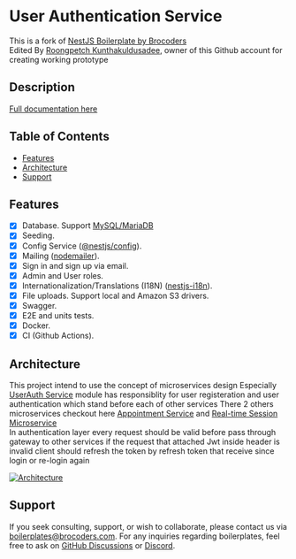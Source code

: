 # User Authentication Service

This is a fork of  [NestJS Boilerplate by Brocoders](https://github.com/brocoders/nestjs-boilerplate) <br>
Edited By [Roongpetch Kunthakuldusadee](https://github.com/ivrylobs), owner of this Github account for creating working prototype 
## Description <!-- omit in toc -->

[Full documentation here](/docs/readme.md)

## Table of Contents <!-- omit in toc -->

- [Features](#features)
- [Architecture](#architecture)
- [Support](#support)

## Features

- [x] Database. Support [MySQL/MariaDB](https://www.npmjs.com/package/typeorm)
- [x] Seeding.
- [x] Config Service ([@nestjs/config](https://www.npmjs.com/package/@nestjs/config)).
- [x] Mailing ([nodemailer](https://www.npmjs.com/package/nodemailer)).
- [x] Sign in and sign up via email.
- [x] Admin and User roles.
- [x] Internationalization/Translations (I18N) ([nestjs-i18n](https://www.npmjs.com/package/nestjs-i18n)).
- [x] File uploads. Support local and Amazon S3 drivers.
- [x] Swagger.
- [x] E2E and units tests.
- [x] Docker.
- [x] CI (Github Actions).

## Architecture

This project intend to use the concept of microservices design
Especially [UserAuth Service](https://github.com/ivrylobs/user-auth) module has responsiblity for user registeration and user authentication which stand before each of other services
There 2 others microservices checkout here
[Appointment Service](https://github.com/ivrylobs/appointments) and [Real-time Session Microservice]() <br>
In authentication layer every request should be valid before pass through gateway to other services if the request that attached Jwt inside header is invalid client should refresh the token by refresh token that receive since login or re-login again

<a href="https://ibb.co/kK4chmH"><img src="https://i.ibb.co/Nx9YLTV/Architecture.png" alt="Architecture" border="0"></a>

## Support

If you seek consulting, support, or wish to collaborate, please contact us via [boilerplates@brocoders.com](mailto:boilerplates@brocoders.com). For any inquiries regarding boilerplates, feel free to ask on [GitHub Discussions](https://github.com/brocoders/nestjs-boilerplate/discussions) or [Discord](https://discord.com/channels/520622812742811698/1197293125434093701).
